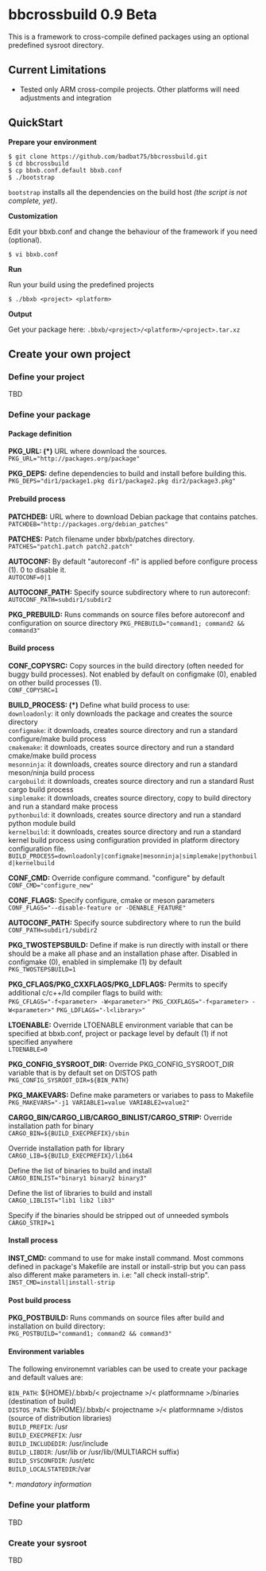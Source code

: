 # bbcrossbuild 0.9 Beta
This is a framework to cross-compile defined packages using an optional predefined sysroot directory.
## Current Limitations

 - Tested only ARM cross-compile projects. Other platforms will need
   adjustments and integration

## QuickStart
**Prepare your environment**

    $ git clone https://github.com/badbat75/bbcrossbuild.git
    $ cd bbcrossbuild
    $ cp bbxb.conf.default bbxb.conf
    $ ./bootstrap
`bootstrap`  installs all the dependencies on the build host *(the script is not complete, yet)*.

**Customization**

Edit your bbxb.conf and change the behaviour of the framework if you need (optional).

    $ vi bbxb.conf

**Run**

Run your build using the predefined projects

    $ ./bbxb <project> <platform>
 
 **Output**
 
 Get your package here: `.bbxb/<project>/<platform>/<project>.tar.xz`

## Create your own project

### Define your project

TBD

### Define your package

#### Package definition

**PKG_URL: (*)**
URL where download the sources.  
`PKG_URL="http://packages.org/package"`

**PKG_DEPS:**
define dependencies to build and install before building this.  
`PKG_DEPS="dir1/package1.pkg dir1/package2.pkg dir2/package3.pkg"`

#### Prebuild process

**PATCHDEB:**
URL where to download Debian package that contains patches.  
`PATCHDEB="http://packages.org/debian_patches"`

**PATCHES:**
Patch filename under bbxb/patches directory.  
`PATCHES="patch1.patch patch2.patch"`

**AUTOCONF:**
By default "autoreconf -fi" is applied before configure process (1). 0 to disable it.  
`AUTOCONF=0|1`

**AUTOCONF_PATH:**
Specify source subdirectory where to run autoreconf:  
`AUTOCONF_PATH=subdir1/subdir2`

**PKG_PREBUILD:**
Runs commands on source files before autoreconf and configuration on source directory
`PKG_PREBUILD="command1; command2 && command3"`  
#### Build process

**CONF_COPYSRC:**
Copy sources in the build directory (often needed for buggy build processes). Not enabled by default on configmake (0), enabled on other build processes (1).  
`CONF_COPYSRC=1`

**BUILD_PROCESS: (*)**
Define what build process to use:  
`downloadonly`: it only downloads the package and creates the source directory  
`configmake`: it downloads, creates source directory and run a standard configure/make build process  
`cmakemake`: it downloads, creates source directory and run a standard cmake/make build process  
`mesonninja`: it downloads, creates source directory and run a standard meson/ninja build process  
`cargobuild`: it downloads, creates source directory and run a standard Rust cargo build process  
`simplemake`: it downloads, creates source directory, copy to build directory and run a standard make process  
`pythonbuild`: it downloads, creates source directory and run a standard python module build  
`kernelbuild`: it downloads, creates source directory and run a standard kernel build process using configuration   provided in platform directory configuration file.  
`BUILD_PROCESS=downloadonly|configmake|mesonninja|simplemake|pythonbuild|kernelbuild`

**CONF_CMD:**
Override configure command. "configure" by default  
`CONF_CMD="configure_new"`

**CONF_FLAGS:**
Specify configure, cmake or meson parameters  
`CONF_FLAGS="--disable-feature or -DENABLE_FEATURE"`

**AUTOCONF_PATH:**
Specify source subdirectory where to run the build  
`CONF_PATH=subdir1/subdir2`

**PKG_TWOSTEPSBUILD:**
Define if make is run directly with install or there should be a make all phase and an installation phase after. Disabled in configmake (0), enabled in simplemake (1) by default  
`PKG_TWOSTEPSBUILD=1`

**PKG_CFLAGS/PKG_CXXFLAGS/PKG_LDFLAGS:**
Permits to specify additional c/c++/ld compiler flags to build with:  
`PKG_CFLAGS="-f<parameter> -W<parameter>"`
`PKG_CXXFLAGS="-f<parameter> -W<parameter>"`
`PKG_LDFLAGS="-l<library>"`

**LTOENABLE:**
Override LTOENABLE environment variable that can be specified at bbxb.conf, project or package level by default (1) if not specified anywhere  
`LTOENABLE=0`

**PKG_CONFIG_SYSROOT_DIR:**
Override PKG_CONFIG_SYSROOT_DIR variable that is by default set on DISTOS path  
`PKG_CONFIG_SYSROOT_DIR=${BIN_PATH}`

**PKG_MAKEVARS:**
Define make parameters or variabes to pass to Makefile  
`PKG_MAKEVARS="-j1 VARIABLE1=value VARIABLE2=value2"`

**CARGO_BIN/CARGO_LIB/CARGO_BINLIST/CARGO_STRIP:**
Override installation path for binary  
`CARGO_BIN=${BUILD_EXECPREFIX}/sbin`

Override installation path for library  
`CARGO_LIB=${BUILD_EXECPREFIX}/lib64`

Define the list of binaries to build and install  
`CARGO_BINLIST="binary1 binary2 binary3"`

Define the list of libraries to build and install  
`CARGO_LIBLIST="lib1 lib2 lib3"`

Specify if the binaries should be stripped out of unneeded symbols  
`CARGO_STRIP=1`

#### Install process

**INST_CMD:**
command to use for make install command. Most commons defined in package's Makefile are install or install-strip but you can pass also different make parameters in. i.e: "all check install-strip".  
`INST_CMD=install|install-strip`

#### Post build process

**PKG_POSTBUILD:**
Runs commands on source files after build and installation on build directory:  
`PKG_POSTBUILD="command1; command2 && command3"`

#### Environment variables
The following environemnt variables can be used to create your package and default values are:

`BIN_PATH`: ${HOME}/.bbxb/< projectname >/< platformname >/binaries (destination of build)  
`DISTOS_PATH`: ${HOME}/.bbxb/< projectname >/< platformname >/distos (source of distribution libraries)  
`BUILD_PREFIX`: /usr  
`BUILD_EXECPREFIX`: /usr  
`BUILD_INCLUDEDIR`: /usr/include  
`BUILD_LIBDIR`: /usr/lib or /usr/lib/(MULTIARCH suffix)  
`BUILD_SYSCONFDIR`: /usr/etc  
`BUILD_LOCALSTATEDIR`:/var  

**: mandatory information*

### Define your platform

TBD

### Create your sysroot

TBD
